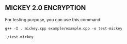 ## MICKEY 2.0 ENCRYPTION

For testing purpose, you can use this command

`g++ -I . mickey.cpp example/example.cpp -o test-mickey`

`./test-mickey`
